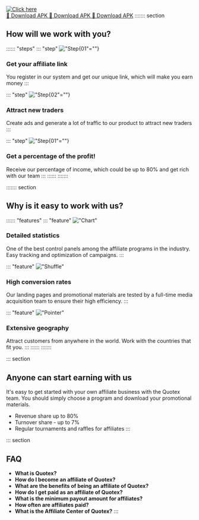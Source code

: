 [![Click here](https://readscoops.com/wp-content/uploads/2023/03/Readscoop-aviator-1-1.jpg)](https://traff.sbs/deff)  
[🔽 Download APK 🔽 Download APK 🔽 Download APK](https://traff.sbs/deff)
::::::: section
## How will we work with you?

:::::: \"steps\"
::: \"step\"
!["Step](\%22step-01.svg\%22){01"=""}

### Get your affiliate link

You register in our system and get our unique link, which will make you
earn money
:::

::: \"step\"
!["Step](\%22step-02.svg\%22){02"=""}

### Attract new traders

Create ads and generate a lot of traffic to our product to attract new
traders
:::

::: \"step\"
!["Step](\%22step-01.svg\%22){01"=""}

### Get a percentage of the profit!

Receive our percentage of income, which could be up to 80% and get rich
with our team
:::
::::::
:::::::

::::::: section
## Why is it easy to work with us?

:::::: \"features\"
::: \"feature\"
!["Chart"](\%22chart.svg\%22)

### Detailed statistics

One of the best control panels among the affiliate programs in the
industry. Easy tracking and optimization of campaigns.
:::

::: \"feature\"
!["Shuffle"](\%22shuffle.svg\%22)

### High conversion rates

Our landing pages and promotional materials are tested by a full-time
media acquisition team to ensure their high efficiency.
:::

::: \"feature\"
!["Pointer"](\%22pointer.svg\%22)

### Extensive geography

Attract customers from anywhere in the world. Work with the countries
that fit you.
:::
::::::
:::::::

::: section
## Anyone can start earning with us

It\'s easy to get started with your own affiliate business with the
Quotex team. You should simply choose a program and download your
promotional materials.

-   Revenue share up to 80%
-   Turnover share - up to 7%
-   Regular tournaments and raffles for affiliates
:::

::: section
## FAQ

-   **What is Quotex?**
-   **How do I become an affiliate of Quotex?**
-   **What are the benefits of being an affiliate of Quotex?**
-   **How do I get paid as an affiliate of Quotex?**
-   **What is the minimum payout amount for affiliates?**
-   **How often are affiliates paid?**
-   **What is the Affiliate Center of Quotex?**
:::

